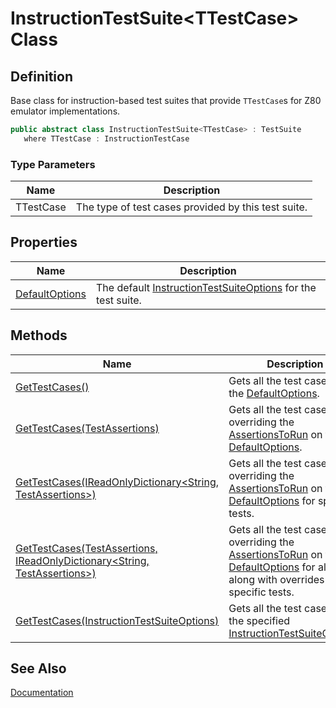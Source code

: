 # InstructionTestSuite&lt;TTestCase&gt; Class
## Definition

Base class for instruction-based test suites that provide `TTestCase`s for Z80 emulator implementations.

```c#
public abstract class InstructionTestSuite<TTestCase> : TestSuite
   where TTestCase : InstructionTestCase
```

### Type Parameters

| Name | Description |
| ---- | ----------- |
| TTestCase | The type of test cases provided by this test suite. |

## Properties

| Name | Description |
| ---- | ----------- |
| [DefaultOptions](MrKWatkins.EmulatorTestSuites.Z80.Instruction.InstructionTestSuite-1.DefaultOptions.md) | The default [InstructionTestSuiteOptions](MrKWatkins.EmulatorTestSuites.Z80.Instruction.InstructionTestSuiteOptions.md) for the test suite. |

## Methods

| Name | Description |
| ---- | ----------- |
| [GetTestCases()](MrKWatkins.EmulatorTestSuites.Z80.Instruction.InstructionTestSuite-1.GetTestCases.md#mrkwatkins-emulatortestsuites-z80-instruction-instructiontestsuite-1-gettestcases) | Gets all the test cases using the [DefaultOptions](MrKWatkins.EmulatorTestSuites.Z80.Instruction.InstructionTestSuite-1.DefaultOptions.md). |
| [GetTestCases(TestAssertions)](MrKWatkins.EmulatorTestSuites.Z80.Instruction.InstructionTestSuite-1.GetTestCases.md#mrkwatkins-emulatortestsuites-z80-instruction-instructiontestsuite-1-gettestcases(mrkwatkins-emulatortestsuites-z80-instruction-testassertions)) | Gets all the test cases, overriding the [AssertionsToRun](MrKWatkins.EmulatorTestSuites.Z80.Instruction.InstructionTestSuiteOptions.AssertionsToRun.md) on the [DefaultOptions](MrKWatkins.EmulatorTestSuites.Z80.Instruction.InstructionTestSuite-1.DefaultOptions.md). |
| [GetTestCases(IReadOnlyDictionary&lt;String, TestAssertions&gt;)](MrKWatkins.EmulatorTestSuites.Z80.Instruction.InstructionTestSuite-1.GetTestCases.md#mrkwatkins-emulatortestsuites-z80-instruction-instructiontestsuite-1-gettestcases(system-collections-generic-ireadonlydictionary((system-string-mrkwatkins-emulatortestsuites-z80-instruction-testassertions)))) | Gets all the test cases, overriding the [AssertionsToRun](MrKWatkins.EmulatorTestSuites.Z80.Instruction.InstructionTestSuiteOptions.AssertionsToRun.md) on the [DefaultOptions](MrKWatkins.EmulatorTestSuites.Z80.Instruction.InstructionTestSuite-1.DefaultOptions.md) for specific tests. |
| [GetTestCases(TestAssertions, IReadOnlyDictionary&lt;String, TestAssertions&gt;)](MrKWatkins.EmulatorTestSuites.Z80.Instruction.InstructionTestSuite-1.GetTestCases.md#mrkwatkins-emulatortestsuites-z80-instruction-instructiontestsuite-1-gettestcases(mrkwatkins-emulatortestsuites-z80-instruction-testassertions-system-collections-generic-ireadonlydictionary((system-string-mrkwatkins-emulatortestsuites-z80-instruction-testassertions)))) | Gets all the test cases, overriding the [AssertionsToRun](MrKWatkins.EmulatorTestSuites.Z80.Instruction.InstructionTestSuiteOptions.AssertionsToRun.md) on the [DefaultOptions](MrKWatkins.EmulatorTestSuites.Z80.Instruction.InstructionTestSuite-1.DefaultOptions.md) for all tests along with overrides for specific tests. |
| [GetTestCases(InstructionTestSuiteOptions)](MrKWatkins.EmulatorTestSuites.Z80.Instruction.InstructionTestSuite-1.GetTestCases.md#mrkwatkins-emulatortestsuites-z80-instruction-instructiontestsuite-1-gettestcases(mrkwatkins-emulatortestsuites-z80-instruction-instructiontestsuiteoptions)) | Gets all the test cases using the specified [InstructionTestSuiteOptions](MrKWatkins.EmulatorTestSuites.Z80.Instruction.InstructionTestSuiteOptions.md). |

## See Also

[Documentation](https://mrkwatkins.github.io/EmulatorTestSuites/z80.html#instruction-test-suites)
